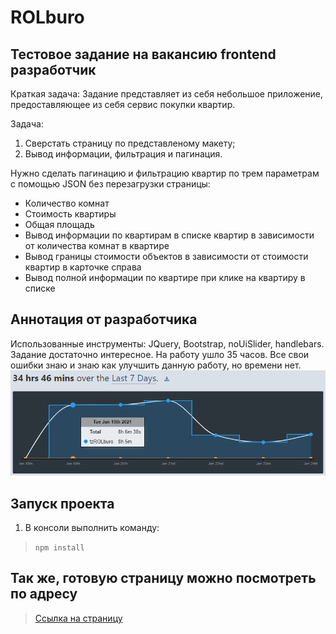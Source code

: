 # ROLburo

## Тестовое задание на вакансию frontend разработчик

Краткая задача: Задание представляет из себя небольшое приложение, предоставляющее из себя сервис покупки квартир.

Задача:
1. Сверстать страницу по представленому макету;
2. Вывод информации, фильтрация и пагинация. 

Нужно сделать пагинацию и фильтрацию квартир по трем параметрам с помощью JSON без перезагрузки страницы:
- Количество комнат
- Стоимость квартиры
- Общая площадь
- Вывод информации по квартирам в списке квартир в зависимости от количества комнат в квартире
- Вывод границы стоимости объектов в зависимости от стоимости квартир в карточке справа
- Вывод полной информации по квартире при клике на квартиру в списке


## Аннотация от разработчика

Использованные инструменты: JQuery, Bootstrap, noUiSlider, handlebars.
Задание достаточно интересное. На работу ушло 35 часов. Все свои ошибки знаю и знаю как улучшить данную работу, но времени нет.
![Статистика](https://github.com/KronkKnork/tzROLburo/raw/master/img/statistics.png)

## Запуск проекта

1. В консоли выполнить команду:
>`npm install`

## Так же, готовую страницу можно посмотреть по адресу

>[Ссылка на страницу](http://a0328739.xsph.ru/ "Необязательная подсказка")
